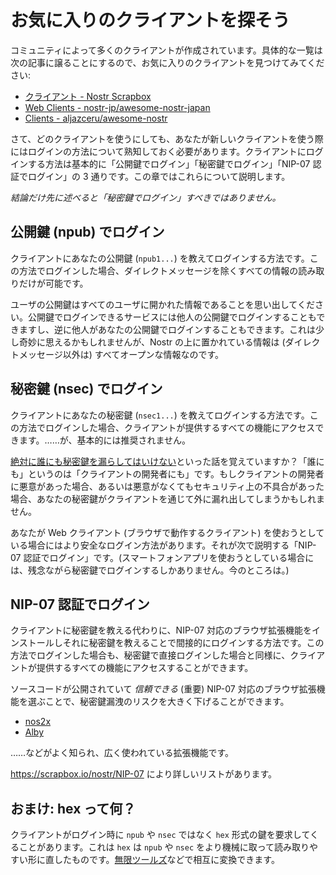 # お気に入りのクライアントを探そう

コミュニティによって多くのクライアントが作成されています。具体的な一覧は次の記事に譲ることにするので、お気に入りのクライアントを見つけてみてください:

- [クライアント - Nostr Scrapbox](https://scrapbox.io/nostr/%E3%82%AF%E3%83%A9%E3%82%A4%E3%82%A2%E3%83%B3%E3%83%88)
- [Web Clients - nostr-jp/awesome-nostr-japan](https://github.com/nostr-jp/awesome-nostr-japan#web-clients)
- [Clients - aljazceru/awesome-nostr](https://github.com/aljazceru/awesome-nostr#clients)

さて、どのクライアントを使うにしても、あなたが新しいクライアントを使う際にはログインの方法について熟知しておく必要があります。クライアントにログインする方法は基本的に「公開鍵でログイン」「秘密鍵でログイン」「NIP-07 認証でログイン」の 3 通りです。この章ではこれらについて説明します。

_結論だけ先に述べると「秘密鍵でログイン」すべきではありません。_

## 公開鍵 (npub) でログイン

クライアントにあなたの公開鍵 (`npub1...`) を教えてログインする方法です。この方法でログインした場合、ダイレクトメッセージを除くすべての情報の読み取りだけが可能です。

ユーザの公開鍵はすべてのユーザに開かれた情報であることを思い出してください。公開鍵でログインできるサービスには他人の公開鍵でログインすることもできますし、逆に他人があなたの公開鍵でログインすることもできます。これは少し奇妙に思えるかもしれませんが、Nostr の上に置かれている情報は (ダイレクトメッセージ以外は) すべてオープンな情報なのです。

## 秘密鍵 (nsec) でログイン

クライアントにあなたの秘密鍵 (`nsec1...`) を教えてログインする方法です。この方法でログインした場合、クライアントが提供するすべての機能にアクセスできます。……が、基本的には推奨されません。

[絶対に誰にも秘密鍵を漏らしてはいけない](faq/nsec-is-confidential.md)といった話を覚えていますか？「誰にも」というのは「クライアントの開発者にも」です。もしクライアントの開発者に悪意があった場合、あるいは悪意がなくてもセキュリティ上の不具合があった場合、あなたの秘密鍵がクライアントを通じて外に漏れ出してしまうかもしれません。

あなたが Web クライアント (ブラウザで動作するクライアント) を使おうとしている場合にはより安全なログイン方法があります。それが次で説明する「NIP-07 認証でログイン」です。(スマートフォンアプリを使おうとしている場合には、残念ながら秘密鍵でログインするしかありません。今のところは。)

## NIP-07 認証でログイン

クライアントに秘密鍵を教える代わりに、NIP-07 対応のブラウザ拡張機能をインストールしそれに秘密鍵を教えることで間接的にログインする方法です。この方法でログインした場合も、秘密鍵で直接ログインした場合と同様に、クライアントが提供するすべての機能にアクセスすることができます。

ソースコードが公開されていて _信頼できる_ (重要) NIP-07 対応のブラウザ拡張機能を選ぶことで、秘密鍵漏洩のリスクを大きく下げることができます。

- [nos2x](https://chrome.google.com/webstore/detail/nos2x/kpgefcfmnafjgpblomihpgmejjdanjjp)
- [Alby](https://getalby.com/)

……などがよく知られ、広く使われている拡張機能です。

https://scrapbox.io/nostr/NIP-07 により詳しいリストがあります。

## おまけ: hex って何？

クライアントがログイン時に `npub` や `nsec` ではなく `hex` 形式の鍵を要求してくることがあります。これは `hex` は `npub` や `nsec` をより機械に取って読み取りやすい形に直したものです。[無限ツールズ](https://mugen-tools.com/tools/nostrkey.php)などで相互に変換できます。
